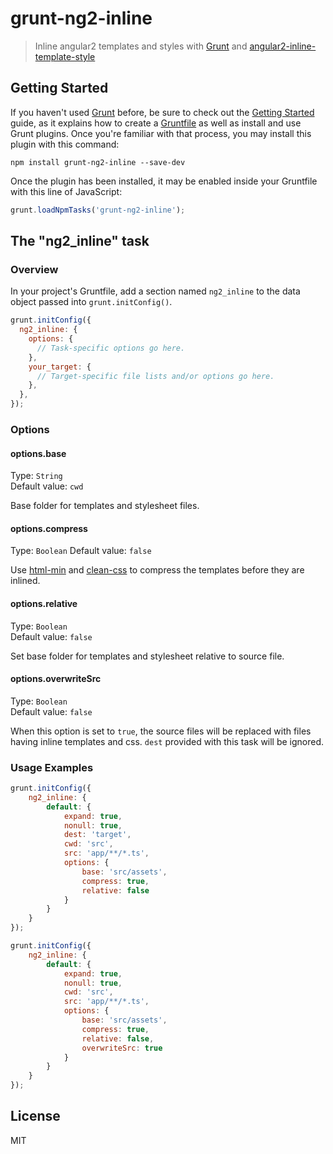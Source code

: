 # grunt-ng2-inline

> Inline angular2 templates and styles with [Grunt](http://gruntjs.com/) and [angular2-inline-template-style](https://github.com/ghpabs/angular2-inline-template-style)

## Getting Started

If you haven't used [Grunt](http://gruntjs.com/) before, be sure to check out the [Getting Started](http://gruntjs.com/getting-started) guide, as it explains how to create a [Gruntfile](http://gruntjs.com/sample-gruntfile) as well as install and use Grunt plugins. Once you're familiar with that process, you may install this plugin with this command:

```shell
npm install grunt-ng2-inline --save-dev
```

Once the plugin has been installed, it may be enabled inside your Gruntfile with this line of JavaScript:

```js
grunt.loadNpmTasks('grunt-ng2-inline');
```

## The "ng2_inline" task

### Overview
In your project's Gruntfile, add a section named `ng2_inline` to the data object passed into `grunt.initConfig()`.

```js
grunt.initConfig({
  ng2_inline: {
    options: {
      // Task-specific options go here.
    },
    your_target: {
      // Target-specific file lists and/or options go here.
    },
  },
});
```

### Options

#### options.base
Type: `String`  
Default value: `cwd`

Base folder for templates and stylesheet files.

#### options.compress
Type: `Boolean`
Default value: `false`

Use [html-min](https://github.com/kangax/html-minifier) and [clean-css](https://github.com/jakubpawlowicz/clean-css) to compress the templates before they are inlined.

#### options.relative
Type: `Boolean`  
Default value: `false`

Set base folder for templates and stylesheet relative to source file.

#### options.overwriteSrc
Type: `Boolean`  
Default value: `false`

When this option is set to `true`, the source files will be replaced with files having inline templates and css.
`dest` provided with this task will be ignored.

### Usage Examples

```js
grunt.initConfig({
    ng2_inline: {
        default: {
            expand: true,
            nonull: true,
            dest: 'target',
            cwd: 'src',
            src: 'app/**/*.ts',
            options: {
                base: 'src/assets',
                compress: true,
                relative: false
            }
        }
    }
});
```

```js
grunt.initConfig({
    ng2_inline: {
        default: {
            expand: true,
            nonull: true,
            cwd: 'src',
            src: 'app/**/*.ts',
            options: {
                base: 'src/assets',
                compress: true,
                relative: false,
                overwriteSrc: true
            }
        }
    }
});
```

## License
MIT
